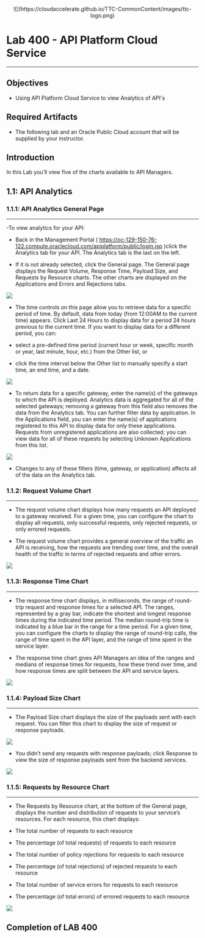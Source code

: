 <center>![](https://cloudaccelerate.github.io/TTC-CommonContent/images/ttc-logo.png)</center>

# Lab 400 - API Platform Cloud Service

---

## Objectives

- Using API Platform Cloud Service to view Analytics of API's 

## Required Artifacts

- The following lab and an Oracle Public Cloud account that will be supplied by your instructor.

## Introduction

In this Lab you’ll view five of the charts available to API Managers.

## 1.1: API Analytics

### **1.1.1**: API Analytics General Page

---

-To view analytics for your API:

- Back in the Management Portal ( https://oc-129-150-76-122.compute.oraclecloud.com/apiplatform/public/login.jsp )click the Analytics tab for your API. The Analytics tab is the last on the left.

- If it is not already selected, click the General page. The General page displays the Request Volume, Response Time, Payload Size, and Requests by Resource charts. The other charts are displayed on the Applications and Errors and Rejections tabs.

![](images/400/image001.png)

- The time controls on this page allow you to retrieve data for a specific period of time. By default, data from today (from 12:00AM to the current time) appears. Click Last 24 Hours to display data for a period 24 hours previous to the current time. If you want to display data for a different period, you can:

- select a pre-defined time period (current hour or week, specific month or year, last minute, hour, etc.) from the Other list, or

- click the time interval below the Other list to manually specify a start time, an end time, and a date.

![](images/400/image006.png)


- To return data for a specific gateway, enter the name(s) of the gateways to which the API is deployed. Analytics data is aggregated for all of the selected gateways; removing a gateway from this field also removes the data from the Analytics tab. You can further filter data by application. In the Applications field, you can enter the name(s) of applications registered to this API to display data for only these applications. Requests from unregistered applications are also collected; you can view data for all of these requests by selecting Unknown Applications from this list.

![](images/400/image007.png)

- Changes to any of these filters (time, gateway, or application) affects all of the data on the Analytics tab.


### **1.1.2**: Request Volume Chart
---

- The request volume chart displays how many requests an API deployed to a gateway received. For a given time, you can configure the chart to display all requests, only successful requests, only rejected requests, or only errored requests.

- The request volume chart provides a general overview of the traffic an API is receiving, how the requests are trending over time, and the overall health of the traffic in terms of rejected requests and other errors.

![](images/400/image002.png)


### **1.1.3**: Response Time Chart

---

- The response time chart displays, in milliseconds, the range of round-trip request and response times for a selected API. The ranges, represented by a gray bar, indicate the shortest and longest response times during the indicated time period. The median round-trip time is indicated by a blue bar in the range for a time period. For a given time, you can configure the charts to display the range of round-trip calls, the range of time spent in the API layer, and the range of time spent in the service layer.

- The response time chart gives API Managers an idea of the ranges and medians of response times for requests, how these trend over time, and how response times are split between the API and service layers.

![](images/400/image003.png)

### **1.1.4**: Payload Size Chart

---

- The Payload Size chart displays the size of the payloads sent with each request. You can filter this chart to display the size of request or response payloads.

![](images/400/image004.png)

- You didn’t send any requests with response payloads; click Response to view the size of response payloads sent from the backend services.

![](images/400/image008.png)

### **1.1.5**: Requests by Resource Chart

---

- The Requests by Resource chart, at the bottom of the General page, displays the number and distribution of requests to your service’s resources. For each resource, this chart displays:

- The total number of requests to each resource
- The percentage (of total requests) of requests to each resource
- The total number of policy rejections for requests to each resource
- The percentage (of total rejections) of rejected requests to each resource
- The total number of service errors for requests to each resource
- The percentage (of total errors) of errored requests to each resource

![](images/400/image005.png)

## Completion of LAB 400

